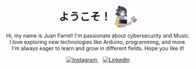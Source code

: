 <div align="center" style="display: flex; justify-content: center; align-items: center; gap: 10px;">
  <h1 style="margin: 0;">ようこそ！</h1>
  <img src="gambar.png" alt="My Logo" width="60" height="60" style="vertical-align: middle;">
</div>

<p align="center">
  Hi, my name is Juan Farrel! I'm passionate about cybersecurity and Music.<br>
  I love exploring new technologies like Arduino, programming, and more.<br>
  I'm always eager to learn and grow in different fields. Hope you like it!
</p>

<p align="center">
  <a href="https://instagram.com/nimonhiya" target="_blank">
    <img src="https://raw.githubusercontent.com/rahuldkjain/github-profile-readme-generator/master/src/images/icons/Social/instagram.svg" alt="Instagram" width="40" height="40"/>
  </a>
  &nbsp;&nbsp;
  <a href="https://www.linkedin.com/in/juan-farrel-88b66a236/" target="_blank">
    <img src="https://raw.githubusercontent.com/rahuldkjain/github-profile-readme-generator/master/src/images/icons/Social/linked-in-alt.svg" alt="LinkedIn" width="40" height="40"/>
  </a>
</p>
